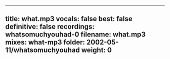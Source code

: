 
---
title: what.mp3
vocals: false
best: false
definitive: false
recordings: whatsomuchyouhad-0
filename: what.mp3
mixes: what-mp3
folder: 2002-05-11/whatsomuchyouhad
weight: 0
---
